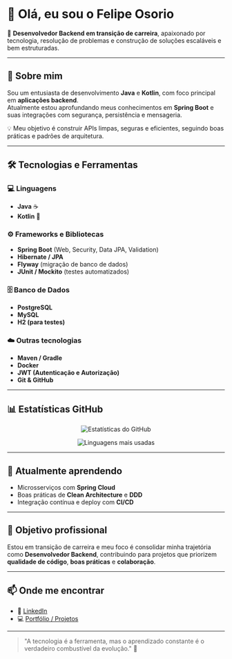 # 👋 Olá, eu sou o Felipe Osorio

🎯 **Desenvolvedor Backend em transição de carreira**, apaixonado por tecnologia, resolução de problemas e construção de soluções escaláveis e bem estruturadas.

---

## 🚀 Sobre mim
Sou um entusiasta de desenvolvimento **Java** e **Kotlin**, com foco principal em **aplicações backend**.  
Atualmente estou aprofundando meus conhecimentos em **Spring Boot** e suas integrações com segurança, persistência e mensageria.

💡 Meu objetivo é construir APIs limpas, seguras e eficientes, seguindo boas práticas e padrões de arquitetura.

---

## 🛠️ Tecnologias e Ferramentas

### 💻 Linguagens
- **Java** ☕  
- **Kotlin** 🧩  

### ⚙️ Frameworks e Bibliotecas
- **Spring Boot** (Web, Security, Data JPA, Validation)
- **Hibernate / JPA**
- **Flyway** (migração de banco de dados)
- **JUnit / Mockito** (testes automatizados)

### 🗄️ Banco de Dados
- **PostgreSQL**
- **MySQL**
- **H2 (para testes)**

### ☁️ Outras tecnologias
- **Maven / Gradle**
- **Docker**
- **JWT (Autenticação e Autorização)**
- **Git & GitHub**

---

## 📊 Estatísticas GitHub

<div align="center">

![Estatísticas do GitHub](https://github-readme-stats.vercel.app/api?username=Felipe-Osorio-Dev&show_icons=true&theme=github_dark&hide_title=true&count_private=true)

![Linguagens mais usadas](https://github-readme-stats.vercel.app/api/top-langs/?username=Felipe-Osorio-Dev&layout=compact&theme=github_dark)

</div>

---

## 🌱 Atualmente aprendendo
- Microsserviços com **Spring Cloud**
- Boas práticas de **Clean Architecture** e **DDD**
- Integração contínua e deploy com **CI/CD**

---

## 🎯 Objetivo profissional
Estou em transição de carreira e meu foco é consolidar minha trajetória como **Desenvolvedor Backend**, contribuindo para projetos que priorizem **qualidade de código**, **boas práticas** e **colaboração**.

---

## 📫 Onde me encontrar
- 💼 [LinkedIn](https://www.linkedin.com/in/seu-perfil/)
- 💻 [Portfólio / Projetos](https://github.com/seu-usuario)

---

> "A tecnologia é a ferramenta, mas o aprendizado constante é o verdadeiro combustível da evolução." 🚀
